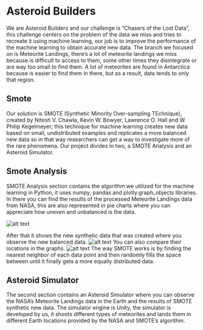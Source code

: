 # Asteroid Builders
We are Asteroid Builders and our challenge is “Chasers of the Lost Data”, this challenge centers on the problem of the data we miss and tries to recreate it using machine learning, our job is to improve the performance of the machine learning to obtain accurate new data.
The branch we focused on is Meteorite Landings, there’s a lot of meteorite landings we miss because is difficult to access to them, some other times they disintegrate or are way too small to find them. A lot of meteorites are found in Antarctica because is easier to find them in there, but as a result, data tends to only that region.

## Smote
Our solution is SMOTE (Synthetic Minority Over-sampling TEchnique), created by Nitesh V. Chawla, 	Kevin W. Bowyer, Lawrence O. Hall and W. Philip Kegelmeyer; this technique for machine learning creates new data based on small, undistributed examples and replicates a more balanced new data so in that way researchers can get a way to investigate more of the rare phenomena.
Our project divides in two, a SMOTE Analysis and an Asteroid Simulator.

## Smote Analysis
SMOTE Analysis section contains the algorithm we utilized for the machine learning in Python, it uses numpy, pandas and plotly.graph_objects libraries. In there you can find the results of the processed Meteorite Landings data from NASA, this are also represented in pie charts where you can appreciate how uneven and unbalanced is the data. 

![alt text](https://ibb.co/ZznG8yt)

After that it shows the new synthetic data that was created where you observe the new balanced data.
![alt text](https://ibb.co/WzRLjXZ)
You can also compare their locations in the graphs.
![alt text](https://ibb.co/jvsgt7M) 
The way SMOTE works is by finding the nearest neighbor of each data point and then randomly fills the space between until it finally gets a more equally distributed data.

## Asteroid Simulator
The second section contains an Asteroid Simulator where you can observe the NASA’s Meteorite Landings data in the Earth and the results of SMOTE synthetic new data.
The simulator engine is Unity, the simulator is developed by us, it shoots different types of meteorites and lands them in different Earth locations provided by the NASA and SMOTE’s algorithm. 
